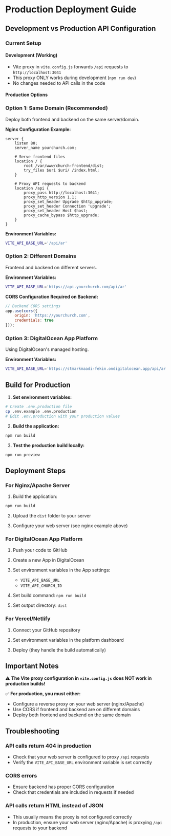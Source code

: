 # Production Deployment Guide

## Development vs Production API Configuration

### Current Setup

#### Development (Working)
- Vite proxy in `vite.config.js` forwards `/api` requests to `http://localhost:3041`
- This proxy ONLY works during development (`npm run dev`)
- No changes needed to API calls in the code

#### Production Options

### Option 1: Same Domain (Recommended)
Deploy both frontend and backend on the same server/domain.

**Nginx Configuration Example:**
```nginx
server {
    listen 80;
    server_name yourchurch.com;

    # Serve frontend files
    location / {
        root /var/www/church-frontend/dist;
        try_files $uri $uri/ /index.html;
    }

    # Proxy API requests to backend
    location /api {
        proxy_pass http://localhost:3041;
        proxy_http_version 1.1;
        proxy_set_header Upgrade $http_upgrade;
        proxy_set_header Connection 'upgrade';
        proxy_set_header Host $host;
        proxy_cache_bypass $http_upgrade;
    }
}
```

**Environment Variables:**
```bash
VITE_API_BASE_URL='/api/ar'
```

### Option 2: Different Domains
Frontend and backend on different servers.

**Environment Variables:**
```bash
VITE_API_BASE_URL='https://api.yourchurch.com/api/ar'
```

**CORS Configuration Required on Backend:**
```javascript
// Backend CORS settings
app.use(cors({
    origin: 'https://yourchurch.com',
    credentials: true
}));
```

### Option 3: DigitalOcean App Platform
Using DigitalOcean's managed hosting.

**Environment Variables:**
```bash
VITE_API_BASE_URL='https://stmarkmaadi-fekin.ondigitalocean.app/api/ar'
```

## Build for Production

1. **Set environment variables:**
```bash
# Create .env.production file
cp .env.example .env.production
# Edit .env.production with your production values
```

2. **Build the application:**
```bash
npm run build
```

3. **Test the production build locally:**
```bash
npm run preview
```

## Deployment Steps

### For Nginx/Apache Server

1. Build the application:
```bash
npm run build
```

2. Upload the `dist` folder to your server

3. Configure your web server (see nginx example above)

### For DigitalOcean App Platform

1. Push your code to GitHub

2. Create a new App in DigitalOcean

3. Set environment variables in the App settings:
   - `VITE_API_BASE_URL`
   - `VITE_API_CHURCH_ID`

4. Set build command: `npm run build`

5. Set output directory: `dist`

### For Vercel/Netlify

1. Connect your GitHub repository

2. Set environment variables in the platform dashboard

3. Deploy (they handle the build automatically)

## Important Notes

⚠️ **The Vite proxy configuration in `vite.config.js` does NOT work in production builds!**

✅ **For production, you must either:**
- Configure a reverse proxy on your web server (nginx/Apache)
- Use CORS if frontend and backend are on different domains
- Deploy both frontend and backend on the same domain

## Troubleshooting

### API calls return 404 in production
- Check that your web server is configured to proxy `/api` requests
- Verify the `VITE_API_BASE_URL` environment variable is set correctly

### CORS errors
- Ensure backend has proper CORS configuration
- Check that credentials are included in requests if needed

### API calls return HTML instead of JSON
- This usually means the proxy is not configured correctly
- In production, ensure your web server (nginx/Apache) is proxying `/api` requests to your backend